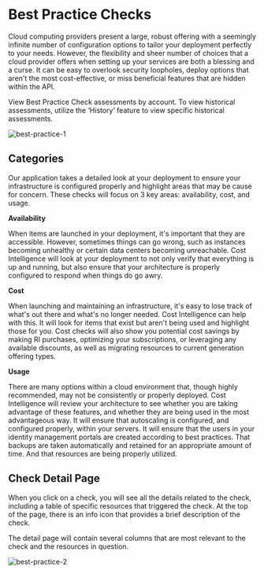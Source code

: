 # Best Practice Checks 

Cloud computing providers present a large, robust offering with a seemingly infinite number of configuration options to tailor your deployment perfectly to your needs. However, the flexibility and sheer number of choices that a cloud provider offers when setting up your services are both a blessing and a curse.  It can be easy to overlook security loopholes, deploy options that aren't the most cost-effective, or miss beneficial features that are hidden within the API. 

View Best Practice Check assessments by account. To view historical assessments, utilize the ‘History’ feature to view specific historical assessments. 

![best-practice-1](https://github.com/spotinst/help/assets/106514736/99e20ca8-e796-4a70-a1f7-db1c5dac66a3)

## Categories 

Our application takes a detailed look at your deployment to ensure your infrastructure is configured properly and highlight areas that may be cause for concern. These checks will focus on 3 key areas: availability, cost, and usage. 

**Availability** 

When items are launched in your deployment, it's important that they are accessible. However, sometimes things can go wrong, such as instances becoming unhealthy or certain data centers becoming unreachable. Cost Intelligence will look at your deployment to not only verify that everything is up and running, but also ensure that your architecture is properly configured to respond when things do go awry. 

**Cost** 

When launching and maintaining an infrastructure, it's easy to lose track of what's out there and what's no longer needed. Cost Intelligence can help with this. It will look for items that exist but aren't being used and highlight those for you. Cost checks will also show you potential cost savings by making RI purchases, optimizing your subscriptions, or leveraging any available discounts, as well as migrating resources to current generation offering types. 

**Usage** 

There are many options within a cloud environment that, though highly recommended, may not be consistently or properly deployed. Cost Intelligence will review your architecture to see whether you are taking advantage of these features, and whether they are being used in the most advantageous way. It will ensure that autoscaling is configured, and configured properly, within your servers. It will ensure that the users in your identity management portals are created according to best practices. That backups are taken automatically and retained for an appropriate amount of time. And that resources are being properly utilized.  

## Check Detail Page 

When you click on a check, you will see all the details related to the check, including a table of specific resources that triggered the check. At the top of the page, there is an info icon that provides a brief description of the check. 

The detail page will contain several columns that are most relevant to the check and the resources in question. 

![best-practice-2](https://github.com/spotinst/help/assets/106514736/9c0d6b0e-2867-4f9f-8b81-38b87978e42c)

 
